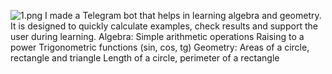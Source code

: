 ![1.png](https://www.canva.com/design/DAGqm34uemU/TZPa4bAwgTkHG82XJ9d7Zg/edit?ui=eyJBIjp7fX0) 
I made a Telegram bot that helps in learning algebra and geometry. It is designed to quickly calculate examples, check results and support the user during learning.
Algebra:
Simple arithmetic operations
Raising to a power
Trigonometric functions (sin, cos, tg)
Geometry:
Areas of a circle, rectangle and triangle
Length of a circle, perimeter of a rectangle

